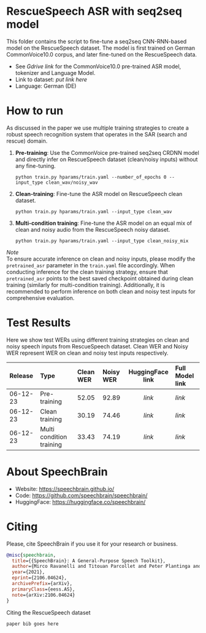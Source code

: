 # **RescueSpeech** ASR with seq2seq model
This folder contains the script to fine-tune a seq2seq CNN-RNN-based model on the RescueSpeech dataset.
The model is first trained on German CommonVoice10.0 corpus, and later fine-tuned on the RescueSpeech data.
- See *Gdrive link* for the CommonVoice10.0 pre-trained ASR model, tokenizer and Language Model.
- Link to dataset: *put link here*
- Language: German (DE)

# How to run
As discussed in the paper we use multiple training strategies to create a robust speech recognition system that operates in the SAR (search and rescue) domain.

1. **Pre-training**: Use the CommonVoice pre-trained seq2seq CRDNN model and directly infer on RescueSpeech dataset (clean/noisy inputs) without any fine-tuning.
    ```
    python train.py hparams/train.yaml --number_of_epochs 0 --input_type clean_wav/noisy_wav
    ```

2. **Clean-training**: Fine-tune the ASR model on RescueSpeech clean dataset.
    ```
    python train.py hparams/train.yaml --input_type clean_wav
    ```

3. **Multi-condition training**: Fine-tune the ASR model on an equal mix of clean and noisy audio from the RescueSpeech noisy dataset.
    ```
    python train.py hparams/train.yaml --input_type clean_noisy_mix
    ```

*Note* <br>
To ensure accurate inference on clean and noisy inputs, please modify the `pretrained_asr` parameter in the `train.yaml` file accordingly. When conducting inference for the clean training strategy, ensure that `pretrained_asr` points to the best saved checkpoint obtained during clean training (similarly for multi-condition training). Additionally, it is recommended to perform inference on both clean and noisy test inputs for comprehensive evaluation.


# Test Results
Here we show test WERs using different training strategies on clean and noisy speech inputs from RescueSpeech dataset.
Clean WER and Noisy WER represent WER on clean and noisy test inputs respectively.

| Release | Type                        |   Clean WER   |   Noisy WER   |   HuggingFace link    | Full Model link |
|:--------|:----------------------------|:--------------|:--------------|:---------------------:|:----------------|
|06-12-23 | Pre-training                |    52.05      |    92.89      |   *link*              | *link*          |
|06-12-23 | Clean training              |    30.19      |    74.46      |   *link*              | *link*          |
|06-12-23 | Multi condition training    |    33.43      |    74.19      |   *link*              | *link*          |


# **About SpeechBrain**
- Website: https://speechbrain.github.io/
- Code: https://github.com/speechbrain/speechbrain/
- HuggingFace: https://huggingface.co/speechbrain/

# **Citing**
Please, cite SpeechBrain if you use it for your research or business.

```bibtex
@misc{speechbrain,
  title={{SpeechBrain}: A General-Purpose Speech Toolkit},
  author={Mirco Ravanelli and Titouan Parcollet and Peter Plantinga and Aku Rouhe and Samuele Cornell and Loren Lugosch and Cem Subakan and Nauman Dawalatabad and Abdelwahab Heba and Jianyuan Zhong and Ju-Chieh Chou and Sung-Lin Yeh and Szu-Wei Fu and Chien-Feng Liao and Elena Rastorgueva and François Grondin and William Aris and Hwidong Na and Yan Gao and Renato De Mori and Yoshua Bengio},
  year={2021},
  eprint={2106.04624},
  archivePrefix={arXiv},
  primaryClass={eess.AS},
  note={arXiv:2106.04624}
}
```
Citing the RescueSpeech dataset
```
paper bib goes here
```